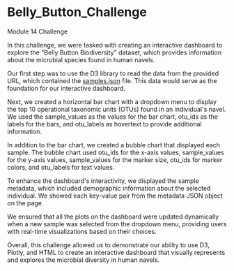 # Belly_Button_Challenge
Module 14 Challenge

In this challenge, we were tasked with creating an interactive dashboard to explore the "Belly Button Biodiversity" dataset, which provides information about the microbial species found in human navels. 

Our first step was to use the D3 library to read the data from the provided URL, which contained the [samples.json](https://github.com/aliciahlavac/Belly_Button_Challenge/blob/main/StarterCode/samples.json) file. This data would serve as the foundation for our interactive dashboard.

Next, we created a horizontal bar chart with a dropdown menu to display the top 10 operational taxonomic units (OTUs) found in an individual's navel. We used the sample_values as the values for the bar chart, otu_ids as the labels for the bars, and otu_labels as hovertext to provide additional information.

In addition to the bar chart, we created a bubble chart that displayed each sample. The bubble chart used otu_ids for the x-axis values, sample_values for the y-axis values, sample_values for the marker size, otu_ids for marker colors, and otu_labels for text values.

To enhance the dashboard's interactivity, we displayed the sample metadata, which included demographic information about the selected individual. We showed each key-value pair from the metadata JSON object on the page.

We ensured that all the plots on the dashboard were updated dynamically when a new sample was selected from the dropdown menu, providing users with real-time visualizations based on their choices.

Overall, this challenge allowed us to demonstrate our ability to use D3, Plotly, and HTML to create an interactive dashboard that visually represents and explores the microbial diversity in human navels.
